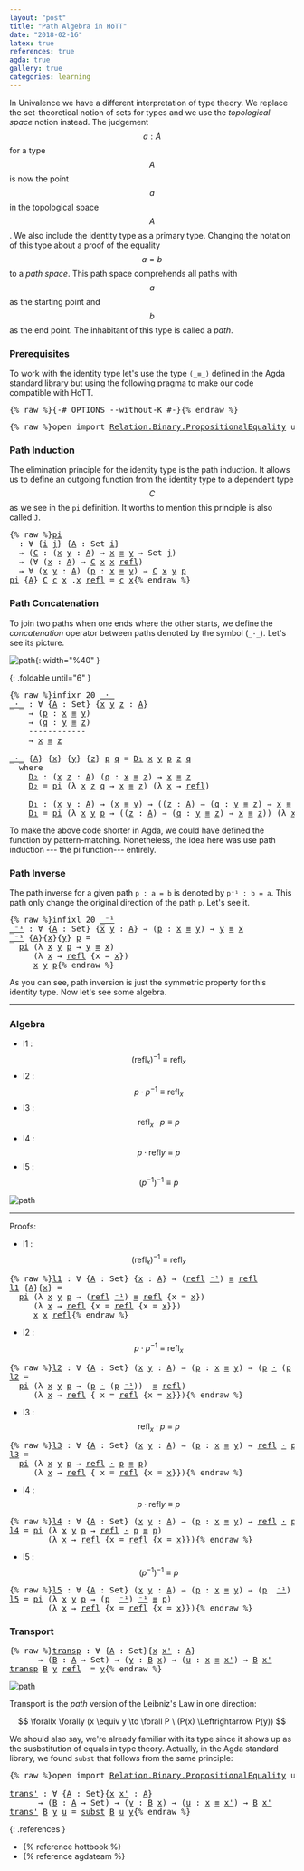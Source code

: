 ```yaml
---
layout: "post"
title: "Path Algebra in HoTT"
date: "2018-02-16"
latex: true
references: true
agda: true
gallery: true
categories: learning
---
```


In Univalence we have a different interpretation of type theory. We replace the
set-theoretical notion of sets for types and we use the *topological space*
notion instead. The judgement $$a : A$$ for a type $$A$$ is now the point $$a$$ in the
topological space $$A$$. We also include the identity type as a primary type.
Changing the notation of this type about a proof of the equality $$a = b$$ to a
*path space*. This path space comprehends all paths with $$a$$ as the starting
point and $$b$$ as the end point. The inhabitant of this type is called a *path*.

### Prerequisites

To work with the identity type let's use the type `(_≡_)` defined in
the Agda standard library but using the following pragma to make our code
compatible with HoTT.

<pre class="Agda">{% raw %}<a id="910" class="Symbol">{-#</a> <a id="914" class="Keyword">OPTIONS</a> <a id="922" class="Option">--without-K</a> <a id="934" class="Symbol">#-}</a>{% endraw %}</pre>

<pre class="Agda">{% raw %}<a id="963" class="Keyword">open</a> <a id="968" class="Keyword">import</a> <a id="975" href="https://agda.github.io/agda-stdlib/Relation.Binary.PropositionalEquality.html" class="Module">Relation.Binary.PropositionalEquality</a> <a id="1013" class="Keyword">using</a> <a id="1019" class="Symbol">(</a><a id="1020" href="https://agda.github.io/agda-stdlib/Agda.Builtin.Equality.html#83" class="Datatype Operator">_≡_</a><a id="1023" class="Symbol">;</a> <a id="1025" href="https://agda.github.io/agda-stdlib/Agda.Builtin.Equality.html#140" class="InductiveConstructor">refl</a><a id="1029" class="Symbol">)</a>{% endraw %}</pre>

### Path Induction

The elimination principle for the identity type is the path induction.
It allows us to define an outgoing function from the identity type to
a dependent type $$C$$ as we see in the `pi` definition. It worths to
mention this principle is also called `J`.

<pre class="Agda">{% raw %}<a id="pi"></a><a id="1331" href="{% endraw %}{{ site.baseurl }}{% link _posts/2018-02-16-path-algebra-hott.md %}{% raw %}#1331" class="Function">pi</a>
  <a id="1336" class="Symbol">:</a> <a id="1338" class="Symbol">∀</a> <a id="1340" class="Symbol">{</a><a id="1341" href="{% endraw %}{{ site.baseurl }}{% link _posts/2018-02-16-path-algebra-hott.md %}{% raw %}#1341" class="Bound">i</a> <a id="1343" href="{% endraw %}{{ site.baseurl }}{% link _posts/2018-02-16-path-algebra-hott.md %}{% raw %}#1343" class="Bound">j</a><a id="1344" class="Symbol">}</a> <a id="1346" class="Symbol">{</a><a id="1347" href="{% endraw %}{{ site.baseurl }}{% link _posts/2018-02-16-path-algebra-hott.md %}{% raw %}#1347" class="Bound">A</a> <a id="1349" class="Symbol">:</a> <a id="1351" class="PrimitiveType">Set</a> <a id="1355" href="{% endraw %}{{ site.baseurl }}{% link _posts/2018-02-16-path-algebra-hott.md %}{% raw %}#1341" class="Bound">i</a><a id="1356" class="Symbol">}</a>
  <a id="1360" class="Symbol">→</a> <a id="1362" class="Symbol">(</a><a id="1363" href="{% endraw %}{{ site.baseurl }}{% link _posts/2018-02-16-path-algebra-hott.md %}{% raw %}#1363" class="Bound">C</a> <a id="1365" class="Symbol">:</a> <a id="1367" class="Symbol">(</a><a id="1368" href="{% endraw %}{{ site.baseurl }}{% link _posts/2018-02-16-path-algebra-hott.md %}{% raw %}#1368" class="Bound">x</a> <a id="1370" href="{% endraw %}{{ site.baseurl }}{% link _posts/2018-02-16-path-algebra-hott.md %}{% raw %}#1370" class="Bound">y</a> <a id="1372" class="Symbol">:</a> <a id="1374" href="{% endraw %}{{ site.baseurl }}{% link _posts/2018-02-16-path-algebra-hott.md %}{% raw %}#1347" class="Bound">A</a><a id="1375" class="Symbol">)</a> <a id="1377" class="Symbol">→</a> <a id="1379" href="{% endraw %}{{ site.baseurl }}{% link _posts/2018-02-16-path-algebra-hott.md %}{% raw %}#1368" class="Bound">x</a> <a id="1381" href="https://agda.github.io/agda-stdlib/Agda.Builtin.Equality.html#83" class="Datatype Operator">≡</a> <a id="1383" href="{% endraw %}{{ site.baseurl }}{% link _posts/2018-02-16-path-algebra-hott.md %}{% raw %}#1370" class="Bound">y</a> <a id="1385" class="Symbol">→</a> <a id="1387" class="PrimitiveType">Set</a> <a id="1391" href="{% endraw %}{{ site.baseurl }}{% link _posts/2018-02-16-path-algebra-hott.md %}{% raw %}#1343" class="Bound">j</a><a id="1392" class="Symbol">)</a>
  <a id="1396" class="Symbol">→</a> <a id="1398" class="Symbol">(∀</a> <a id="1401" class="Symbol">(</a><a id="1402" href="{% endraw %}{{ site.baseurl }}{% link _posts/2018-02-16-path-algebra-hott.md %}{% raw %}#1402" class="Bound">x</a> <a id="1404" class="Symbol">:</a> <a id="1406" href="{% endraw %}{{ site.baseurl }}{% link _posts/2018-02-16-path-algebra-hott.md %}{% raw %}#1347" class="Bound">A</a><a id="1407" class="Symbol">)</a> <a id="1409" class="Symbol">→</a> <a id="1411" href="{% endraw %}{{ site.baseurl }}{% link _posts/2018-02-16-path-algebra-hott.md %}{% raw %}#1363" class="Bound">C</a> <a id="1413" href="{% endraw %}{{ site.baseurl }}{% link _posts/2018-02-16-path-algebra-hott.md %}{% raw %}#1402" class="Bound">x</a> <a id="1415" href="{% endraw %}{{ site.baseurl }}{% link _posts/2018-02-16-path-algebra-hott.md %}{% raw %}#1402" class="Bound">x</a> <a id="1417" href="https://agda.github.io/agda-stdlib/Agda.Builtin.Equality.html#140" class="InductiveConstructor">refl</a><a id="1421" class="Symbol">)</a>
  <a id="1425" class="Symbol">→</a> <a id="1427" class="Symbol">∀</a> <a id="1429" class="Symbol">(</a><a id="1430" href="{% endraw %}{{ site.baseurl }}{% link _posts/2018-02-16-path-algebra-hott.md %}{% raw %}#1430" class="Bound">x</a> <a id="1432" href="{% endraw %}{{ site.baseurl }}{% link _posts/2018-02-16-path-algebra-hott.md %}{% raw %}#1432" class="Bound">y</a> <a id="1434" class="Symbol">:</a> <a id="1436" href="{% endraw %}{{ site.baseurl }}{% link _posts/2018-02-16-path-algebra-hott.md %}{% raw %}#1347" class="Bound">A</a><a id="1437" class="Symbol">)</a> <a id="1439" class="Symbol">(</a><a id="1440" href="{% endraw %}{{ site.baseurl }}{% link _posts/2018-02-16-path-algebra-hott.md %}{% raw %}#1440" class="Bound">p</a> <a id="1442" class="Symbol">:</a> <a id="1444" href="{% endraw %}{{ site.baseurl }}{% link _posts/2018-02-16-path-algebra-hott.md %}{% raw %}#1430" class="Bound">x</a> <a id="1446" href="https://agda.github.io/agda-stdlib/Agda.Builtin.Equality.html#83" class="Datatype Operator">≡</a> <a id="1448" href="{% endraw %}{{ site.baseurl }}{% link _posts/2018-02-16-path-algebra-hott.md %}{% raw %}#1432" class="Bound">y</a><a id="1449" class="Symbol">)</a> <a id="1451" class="Symbol">→</a> <a id="1453" href="{% endraw %}{{ site.baseurl }}{% link _posts/2018-02-16-path-algebra-hott.md %}{% raw %}#1363" class="Bound">C</a> <a id="1455" href="{% endraw %}{{ site.baseurl }}{% link _posts/2018-02-16-path-algebra-hott.md %}{% raw %}#1430" class="Bound">x</a> <a id="1457" href="{% endraw %}{{ site.baseurl }}{% link _posts/2018-02-16-path-algebra-hott.md %}{% raw %}#1432" class="Bound">y</a> <a id="1459" href="{% endraw %}{{ site.baseurl }}{% link _posts/2018-02-16-path-algebra-hott.md %}{% raw %}#1440" class="Bound">p</a>
<a id="1461" href="{% endraw %}{{ site.baseurl }}{% link _posts/2018-02-16-path-algebra-hott.md %}{% raw %}#1331" class="Function">pi</a> <a id="1464" class="Symbol">{</a><a id="1465" href="{% endraw %}{{ site.baseurl }}{% link _posts/2018-02-16-path-algebra-hott.md %}{% raw %}#1465" class="Bound">A</a><a id="1466" class="Symbol">}</a> <a id="1468" href="{% endraw %}{{ site.baseurl }}{% link _posts/2018-02-16-path-algebra-hott.md %}{% raw %}#1468" class="Bound">C</a> <a id="1470" href="{% endraw %}{{ site.baseurl }}{% link _posts/2018-02-16-path-algebra-hott.md %}{% raw %}#1470" class="Bound">c</a> <a id="1472" href="{% endraw %}{{ site.baseurl }}{% link _posts/2018-02-16-path-algebra-hott.md %}{% raw %}#1472" class="Bound">x</a> <a id="1474" class="DottedPattern Symbol">.</a><a id="1475" href="{% endraw %}{{ site.baseurl }}{% link _posts/2018-02-16-path-algebra-hott.md %}{% raw %}#1472" class="DottedPattern Bound">x</a> <a id="1477" href="https://agda.github.io/agda-stdlib/Agda.Builtin.Equality.html#140" class="InductiveConstructor">refl</a> <a id="1482" class="Symbol">=</a> <a id="1484" href="{% endraw %}{{ site.baseurl }}{% link _posts/2018-02-16-path-algebra-hott.md %}{% raw %}#1470" class="Bound">c</a> <a id="1486" href="{% endraw %}{{ site.baseurl }}{% link _posts/2018-02-16-path-algebra-hott.md %}{% raw %}#1472" class="Bound">x</a>{% endraw %}</pre>

### Path Concatenation

To join two paths when one ends where the other starts, we
define the _concatenation_ operator between paths denoted by the symbol (`_·_`).
Let's see its picture.

![path](/assets/ipe-images/path-concatenation.png){: width="%40" }

{: .foldable until="6"  }
<pre class="Agda">{% raw %}<a id="1795" class="Keyword">infixr</a> <a id="1802" class="Number">20</a> <a id="1805" href="{% endraw %}{{ site.baseurl }}{% link _posts/2018-02-16-path-algebra-hott.md %}{% raw %}#1809" class="Function Operator">_·_</a>
<a id="_·_"></a><a id="1809" href="{% endraw %}{{ site.baseurl }}{% link _posts/2018-02-16-path-algebra-hott.md %}{% raw %}#1809" class="Function Operator">_·_</a> <a id="1813" class="Symbol">:</a> <a id="1815" class="Symbol">∀</a> <a id="1817" class="Symbol">{</a><a id="1818" href="{% endraw %}{{ site.baseurl }}{% link _posts/2018-02-16-path-algebra-hott.md %}{% raw %}#1818" class="Bound">A</a> <a id="1820" class="Symbol">:</a> <a id="1822" class="PrimitiveType">Set</a><a id="1825" class="Symbol">}</a> <a id="1827" class="Symbol">{</a><a id="1828" href="{% endraw %}{{ site.baseurl }}{% link _posts/2018-02-16-path-algebra-hott.md %}{% raw %}#1828" class="Bound">x</a> <a id="1830" href="{% endraw %}{{ site.baseurl }}{% link _posts/2018-02-16-path-algebra-hott.md %}{% raw %}#1830" class="Bound">y</a> <a id="1832" href="{% endraw %}{{ site.baseurl }}{% link _posts/2018-02-16-path-algebra-hott.md %}{% raw %}#1832" class="Bound">z</a> <a id="1834" class="Symbol">:</a> <a id="1836" href="{% endraw %}{{ site.baseurl }}{% link _posts/2018-02-16-path-algebra-hott.md %}{% raw %}#1818" class="Bound">A</a><a id="1837" class="Symbol">}</a>
    <a id="1843" class="Symbol">→</a> <a id="1845" class="Symbol">(</a><a id="1846" href="{% endraw %}{{ site.baseurl }}{% link _posts/2018-02-16-path-algebra-hott.md %}{% raw %}#1846" class="Bound">p</a> <a id="1848" class="Symbol">:</a> <a id="1850" href="{% endraw %}{{ site.baseurl }}{% link _posts/2018-02-16-path-algebra-hott.md %}{% raw %}#1828" class="Bound">x</a> <a id="1852" href="https://agda.github.io/agda-stdlib/Agda.Builtin.Equality.html#83" class="Datatype Operator">≡</a> <a id="1854" href="{% endraw %}{{ site.baseurl }}{% link _posts/2018-02-16-path-algebra-hott.md %}{% raw %}#1830" class="Bound">y</a><a id="1855" class="Symbol">)</a>
    <a id="1861" class="Symbol">→</a> <a id="1863" class="Symbol">(</a><a id="1864" href="{% endraw %}{{ site.baseurl }}{% link _posts/2018-02-16-path-algebra-hott.md %}{% raw %}#1864" class="Bound">q</a> <a id="1866" class="Symbol">:</a> <a id="1868" href="{% endraw %}{{ site.baseurl }}{% link _posts/2018-02-16-path-algebra-hott.md %}{% raw %}#1830" class="Bound">y</a> <a id="1870" href="https://agda.github.io/agda-stdlib/Agda.Builtin.Equality.html#83" class="Datatype Operator">≡</a> <a id="1872" href="{% endraw %}{{ site.baseurl }}{% link _posts/2018-02-16-path-algebra-hott.md %}{% raw %}#1832" class="Bound">z</a><a id="1873" class="Symbol">)</a>
    <a id="1879" class="Comment">------------</a>
    <a id="1896" class="Symbol">→</a> <a id="1898" href="{% endraw %}{{ site.baseurl }}{% link _posts/2018-02-16-path-algebra-hott.md %}{% raw %}#1828" class="Bound">x</a> <a id="1900" href="https://agda.github.io/agda-stdlib/Agda.Builtin.Equality.html#83" class="Datatype Operator">≡</a> <a id="1902" href="{% endraw %}{{ site.baseurl }}{% link _posts/2018-02-16-path-algebra-hott.md %}{% raw %}#1832" class="Bound">z</a>

<a id="1905" href="{% endraw %}{{ site.baseurl }}{% link _posts/2018-02-16-path-algebra-hott.md %}{% raw %}#1809" class="Function Operator">_·_</a> <a id="1909" class="Symbol">{</a><a id="1910" href="{% endraw %}{{ site.baseurl }}{% link _posts/2018-02-16-path-algebra-hott.md %}{% raw %}#1910" class="Bound">A</a><a id="1911" class="Symbol">}</a> <a id="1913" class="Symbol">{</a><a id="1914" href="{% endraw %}{{ site.baseurl }}{% link _posts/2018-02-16-path-algebra-hott.md %}{% raw %}#1914" class="Bound">x</a><a id="1915" class="Symbol">}</a> <a id="1917" class="Symbol">{</a><a id="1918" href="{% endraw %}{{ site.baseurl }}{% link _posts/2018-02-16-path-algebra-hott.md %}{% raw %}#1918" class="Bound">y</a><a id="1919" class="Symbol">}</a> <a id="1921" class="Symbol">{</a><a id="1922" href="{% endraw %}{{ site.baseurl }}{% link _posts/2018-02-16-path-algebra-hott.md %}{% raw %}#1922" class="Bound">z</a><a id="1923" class="Symbol">}</a> <a id="1925" href="{% endraw %}{{ site.baseurl }}{% link _posts/2018-02-16-path-algebra-hott.md %}{% raw %}#1925" class="Bound">p</a> <a id="1927" href="{% endraw %}{{ site.baseurl }}{% link _posts/2018-02-16-path-algebra-hott.md %}{% raw %}#1927" class="Bound">q</a> <a id="1929" class="Symbol">=</a> <a id="1931" href="{% endraw %}{{ site.baseurl }}{% link _posts/2018-02-16-path-algebra-hott.md %}{% raw %}#2039" class="Function">D₁</a> <a id="1934" href="{% endraw %}{{ site.baseurl }}{% link _posts/2018-02-16-path-algebra-hott.md %}{% raw %}#1914" class="Bound">x</a> <a id="1936" href="{% endraw %}{{ site.baseurl }}{% link _posts/2018-02-16-path-algebra-hott.md %}{% raw %}#1918" class="Bound">y</a> <a id="1938" href="{% endraw %}{{ site.baseurl }}{% link _posts/2018-02-16-path-algebra-hott.md %}{% raw %}#1925" class="Bound">p</a> <a id="1940" href="{% endraw %}{{ site.baseurl }}{% link _posts/2018-02-16-path-algebra-hott.md %}{% raw %}#1922" class="Bound">z</a> <a id="1942" href="{% endraw %}{{ site.baseurl }}{% link _posts/2018-02-16-path-algebra-hott.md %}{% raw %}#1927" class="Bound">q</a>
  <a id="1946" class="Keyword">where</a>
    <a id="1956" href="{% endraw %}{{ site.baseurl }}{% link _posts/2018-02-16-path-algebra-hott.md %}{% raw %}#1956" class="Function">D₂</a> <a id="1959" class="Symbol">:</a> <a id="1961" class="Symbol">(</a><a id="1962" href="{% endraw %}{{ site.baseurl }}{% link _posts/2018-02-16-path-algebra-hott.md %}{% raw %}#1962" class="Bound">x</a> <a id="1964" href="{% endraw %}{{ site.baseurl }}{% link _posts/2018-02-16-path-algebra-hott.md %}{% raw %}#1964" class="Bound">z</a> <a id="1966" class="Symbol">:</a> <a id="1968" href="{% endraw %}{{ site.baseurl }}{% link _posts/2018-02-16-path-algebra-hott.md %}{% raw %}#1910" class="Bound">A</a><a id="1969" class="Symbol">)</a> <a id="1971" class="Symbol">(</a><a id="1972" href="{% endraw %}{{ site.baseurl }}{% link _posts/2018-02-16-path-algebra-hott.md %}{% raw %}#1972" class="Bound">q</a> <a id="1974" class="Symbol">:</a> <a id="1976" href="{% endraw %}{{ site.baseurl }}{% link _posts/2018-02-16-path-algebra-hott.md %}{% raw %}#1962" class="Bound">x</a> <a id="1978" href="https://agda.github.io/agda-stdlib/Agda.Builtin.Equality.html#83" class="Datatype Operator">≡</a> <a id="1980" href="{% endraw %}{{ site.baseurl }}{% link _posts/2018-02-16-path-algebra-hott.md %}{% raw %}#1964" class="Bound">z</a><a id="1981" class="Symbol">)</a> <a id="1983" class="Symbol">→</a> <a id="1985" href="{% endraw %}{{ site.baseurl }}{% link _posts/2018-02-16-path-algebra-hott.md %}{% raw %}#1962" class="Bound">x</a> <a id="1987" href="https://agda.github.io/agda-stdlib/Agda.Builtin.Equality.html#83" class="Datatype Operator">≡</a> <a id="1989" href="{% endraw %}{{ site.baseurl }}{% link _posts/2018-02-16-path-algebra-hott.md %}{% raw %}#1964" class="Bound">z</a>
    <a id="1995" href="{% endraw %}{{ site.baseurl }}{% link _posts/2018-02-16-path-algebra-hott.md %}{% raw %}#1956" class="Function">D₂</a> <a id="1998" class="Symbol">=</a> <a id="2000" href="{% endraw %}{{ site.baseurl }}{% link _posts/2018-02-16-path-algebra-hott.md %}{% raw %}#1331" class="Function">pi</a> <a id="2003" class="Symbol">(λ</a> <a id="2006" href="{% endraw %}{{ site.baseurl }}{% link _posts/2018-02-16-path-algebra-hott.md %}{% raw %}#2006" class="Bound">x</a> <a id="2008" href="{% endraw %}{{ site.baseurl }}{% link _posts/2018-02-16-path-algebra-hott.md %}{% raw %}#2008" class="Bound">z</a> <a id="2010" href="{% endraw %}{{ site.baseurl }}{% link _posts/2018-02-16-path-algebra-hott.md %}{% raw %}#2010" class="Bound">q</a> <a id="2012" class="Symbol">→</a> <a id="2014" href="{% endraw %}{{ site.baseurl }}{% link _posts/2018-02-16-path-algebra-hott.md %}{% raw %}#2006" class="Bound">x</a> <a id="2016" href="https://agda.github.io/agda-stdlib/Agda.Builtin.Equality.html#83" class="Datatype Operator">≡</a> <a id="2018" href="{% endraw %}{{ site.baseurl }}{% link _posts/2018-02-16-path-algebra-hott.md %}{% raw %}#2008" class="Bound">z</a><a id="2019" class="Symbol">)</a> <a id="2021" class="Symbol">(λ</a> <a id="2024" href="{% endraw %}{{ site.baseurl }}{% link _posts/2018-02-16-path-algebra-hott.md %}{% raw %}#2024" class="Bound">x</a> <a id="2026" class="Symbol">→</a> <a id="2028" href="https://agda.github.io/agda-stdlib/Agda.Builtin.Equality.html#140" class="InductiveConstructor">refl</a><a id="2032" class="Symbol">)</a>

    <a id="2039" href="{% endraw %}{{ site.baseurl }}{% link _posts/2018-02-16-path-algebra-hott.md %}{% raw %}#2039" class="Function">D₁</a> <a id="2042" class="Symbol">:</a> <a id="2044" class="Symbol">(</a><a id="2045" href="{% endraw %}{{ site.baseurl }}{% link _posts/2018-02-16-path-algebra-hott.md %}{% raw %}#2045" class="Bound">x</a> <a id="2047" href="{% endraw %}{{ site.baseurl }}{% link _posts/2018-02-16-path-algebra-hott.md %}{% raw %}#2047" class="Bound">y</a> <a id="2049" class="Symbol">:</a> <a id="2051" href="{% endraw %}{{ site.baseurl }}{% link _posts/2018-02-16-path-algebra-hott.md %}{% raw %}#1910" class="Bound">A</a><a id="2052" class="Symbol">)</a> <a id="2054" class="Symbol">→</a> <a id="2056" class="Symbol">(</a><a id="2057" href="{% endraw %}{{ site.baseurl }}{% link _posts/2018-02-16-path-algebra-hott.md %}{% raw %}#2045" class="Bound">x</a> <a id="2059" href="https://agda.github.io/agda-stdlib/Agda.Builtin.Equality.html#83" class="Datatype Operator">≡</a> <a id="2061" href="{% endraw %}{{ site.baseurl }}{% link _posts/2018-02-16-path-algebra-hott.md %}{% raw %}#2047" class="Bound">y</a><a id="2062" class="Symbol">)</a> <a id="2064" class="Symbol">→</a> <a id="2066" class="Symbol">((</a><a id="2068" href="{% endraw %}{{ site.baseurl }}{% link _posts/2018-02-16-path-algebra-hott.md %}{% raw %}#2068" class="Bound">z</a> <a id="2070" class="Symbol">:</a> <a id="2072" href="{% endraw %}{{ site.baseurl }}{% link _posts/2018-02-16-path-algebra-hott.md %}{% raw %}#1910" class="Bound">A</a><a id="2073" class="Symbol">)</a> <a id="2075" class="Symbol">→</a> <a id="2077" class="Symbol">(</a><a id="2078" href="{% endraw %}{{ site.baseurl }}{% link _posts/2018-02-16-path-algebra-hott.md %}{% raw %}#2078" class="Bound">q</a> <a id="2080" class="Symbol">:</a> <a id="2082" href="{% endraw %}{{ site.baseurl }}{% link _posts/2018-02-16-path-algebra-hott.md %}{% raw %}#2047" class="Bound">y</a> <a id="2084" href="https://agda.github.io/agda-stdlib/Agda.Builtin.Equality.html#83" class="Datatype Operator">≡</a> <a id="2086" href="{% endraw %}{{ site.baseurl }}{% link _posts/2018-02-16-path-algebra-hott.md %}{% raw %}#2068" class="Bound">z</a><a id="2087" class="Symbol">)</a> <a id="2089" class="Symbol">→</a> <a id="2091" href="{% endraw %}{{ site.baseurl }}{% link _posts/2018-02-16-path-algebra-hott.md %}{% raw %}#2045" class="Bound">x</a> <a id="2093" href="https://agda.github.io/agda-stdlib/Agda.Builtin.Equality.html#83" class="Datatype Operator">≡</a> <a id="2095" href="{% endraw %}{{ site.baseurl }}{% link _posts/2018-02-16-path-algebra-hott.md %}{% raw %}#2068" class="Bound">z</a><a id="2096" class="Symbol">)</a>
    <a id="2102" href="{% endraw %}{{ site.baseurl }}{% link _posts/2018-02-16-path-algebra-hott.md %}{% raw %}#2039" class="Function">D₁</a> <a id="2105" class="Symbol">=</a> <a id="2107" href="{% endraw %}{{ site.baseurl }}{% link _posts/2018-02-16-path-algebra-hott.md %}{% raw %}#1331" class="Function">pi</a> <a id="2110" class="Symbol">(λ</a> <a id="2113" href="{% endraw %}{{ site.baseurl }}{% link _posts/2018-02-16-path-algebra-hott.md %}{% raw %}#2113" class="Bound">x</a> <a id="2115" href="{% endraw %}{{ site.baseurl }}{% link _posts/2018-02-16-path-algebra-hott.md %}{% raw %}#2115" class="Bound">y</a> <a id="2117" href="{% endraw %}{{ site.baseurl }}{% link _posts/2018-02-16-path-algebra-hott.md %}{% raw %}#2117" class="Bound">p</a> <a id="2119" class="Symbol">→</a> <a id="2121" class="Symbol">((</a><a id="2123" href="{% endraw %}{{ site.baseurl }}{% link _posts/2018-02-16-path-algebra-hott.md %}{% raw %}#2123" class="Bound">z</a> <a id="2125" class="Symbol">:</a> <a id="2127" href="{% endraw %}{{ site.baseurl }}{% link _posts/2018-02-16-path-algebra-hott.md %}{% raw %}#1910" class="Bound">A</a><a id="2128" class="Symbol">)</a> <a id="2130" class="Symbol">→</a> <a id="2132" class="Symbol">(</a><a id="2133" href="{% endraw %}{{ site.baseurl }}{% link _posts/2018-02-16-path-algebra-hott.md %}{% raw %}#2133" class="Bound">q</a> <a id="2135" class="Symbol">:</a> <a id="2137" href="{% endraw %}{{ site.baseurl }}{% link _posts/2018-02-16-path-algebra-hott.md %}{% raw %}#2115" class="Bound">y</a> <a id="2139" href="https://agda.github.io/agda-stdlib/Agda.Builtin.Equality.html#83" class="Datatype Operator">≡</a> <a id="2141" href="{% endraw %}{{ site.baseurl }}{% link _posts/2018-02-16-path-algebra-hott.md %}{% raw %}#2123" class="Bound">z</a><a id="2142" class="Symbol">)</a> <a id="2144" class="Symbol">→</a> <a id="2146" href="{% endraw %}{{ site.baseurl }}{% link _posts/2018-02-16-path-algebra-hott.md %}{% raw %}#2113" class="Bound">x</a> <a id="2148" href="https://agda.github.io/agda-stdlib/Agda.Builtin.Equality.html#83" class="Datatype Operator">≡</a> <a id="2150" href="{% endraw %}{{ site.baseurl }}{% link _posts/2018-02-16-path-algebra-hott.md %}{% raw %}#2123" class="Bound">z</a><a id="2151" class="Symbol">))</a> <a id="2154" class="Symbol">(λ</a> <a id="2157" href="{% endraw %}{{ site.baseurl }}{% link _posts/2018-02-16-path-algebra-hott.md %}{% raw %}#2157" class="Bound">x</a> <a id="2159" class="Symbol">→</a> <a id="2161" href="{% endraw %}{{ site.baseurl }}{% link _posts/2018-02-16-path-algebra-hott.md %}{% raw %}#1956" class="Function">D₂</a> <a id="2164" href="{% endraw %}{{ site.baseurl }}{% link _posts/2018-02-16-path-algebra-hott.md %}{% raw %}#2157" class="Bound">x</a><a id="2165" class="Symbol">)</a>{% endraw %}</pre>

To make the above code shorter in Agda, we could have defined the function by
pattern-matching. Nonetheless, the idea here was use path induction --- the pi
function--- entirely.

### Path Inverse

The path inverse for a given path `p : a = b` is denoted by `p⁻¹ : b = a`.
This path only change the original direction of the path `p`. Let's see it.

<pre class="Agda">{% raw %}<a id="2542" class="Keyword">infixl</a> <a id="2549" class="Number">20</a> <a id="2552" href="{% endraw %}{{ site.baseurl }}{% link _posts/2018-02-16-path-algebra-hott.md %}{% raw %}#2556" class="Function Operator">_⁻¹</a>
<a id="_⁻¹"></a><a id="2556" href="{% endraw %}{{ site.baseurl }}{% link _posts/2018-02-16-path-algebra-hott.md %}{% raw %}#2556" class="Function Operator">_⁻¹</a> <a id="2560" class="Symbol">:</a> <a id="2562" class="Symbol">∀</a> <a id="2564" class="Symbol">{</a><a id="2565" href="{% endraw %}{{ site.baseurl }}{% link _posts/2018-02-16-path-algebra-hott.md %}{% raw %}#2565" class="Bound">A</a> <a id="2567" class="Symbol">:</a> <a id="2569" class="PrimitiveType">Set</a><a id="2572" class="Symbol">}</a> <a id="2574" class="Symbol">{</a><a id="2575" href="{% endraw %}{{ site.baseurl }}{% link _posts/2018-02-16-path-algebra-hott.md %}{% raw %}#2575" class="Bound">x</a> <a id="2577" href="{% endraw %}{{ site.baseurl }}{% link _posts/2018-02-16-path-algebra-hott.md %}{% raw %}#2577" class="Bound">y</a> <a id="2579" class="Symbol">:</a> <a id="2581" href="{% endraw %}{{ site.baseurl }}{% link _posts/2018-02-16-path-algebra-hott.md %}{% raw %}#2565" class="Bound">A</a><a id="2582" class="Symbol">}</a> <a id="2584" class="Symbol">→</a> <a id="2586" class="Symbol">(</a><a id="2587" href="{% endraw %}{{ site.baseurl }}{% link _posts/2018-02-16-path-algebra-hott.md %}{% raw %}#2587" class="Bound">p</a> <a id="2589" class="Symbol">:</a> <a id="2591" href="{% endraw %}{{ site.baseurl }}{% link _posts/2018-02-16-path-algebra-hott.md %}{% raw %}#2575" class="Bound">x</a> <a id="2593" href="https://agda.github.io/agda-stdlib/Agda.Builtin.Equality.html#83" class="Datatype Operator">≡</a> <a id="2595" href="{% endraw %}{{ site.baseurl }}{% link _posts/2018-02-16-path-algebra-hott.md %}{% raw %}#2577" class="Bound">y</a><a id="2596" class="Symbol">)</a> <a id="2598" class="Symbol">→</a> <a id="2600" href="{% endraw %}{{ site.baseurl }}{% link _posts/2018-02-16-path-algebra-hott.md %}{% raw %}#2577" class="Bound">y</a> <a id="2602" href="https://agda.github.io/agda-stdlib/Agda.Builtin.Equality.html#83" class="Datatype Operator">≡</a> <a id="2604" href="{% endraw %}{{ site.baseurl }}{% link _posts/2018-02-16-path-algebra-hott.md %}{% raw %}#2575" class="Bound">x</a>
<a id="2606" href="{% endraw %}{{ site.baseurl }}{% link _posts/2018-02-16-path-algebra-hott.md %}{% raw %}#2556" class="Function Operator">_⁻¹</a> <a id="2610" class="Symbol">{</a><a id="2611" href="{% endraw %}{{ site.baseurl }}{% link _posts/2018-02-16-path-algebra-hott.md %}{% raw %}#2611" class="Bound">A</a><a id="2612" class="Symbol">}{</a><a id="2614" href="{% endraw %}{{ site.baseurl }}{% link _posts/2018-02-16-path-algebra-hott.md %}{% raw %}#2614" class="Bound">x</a><a id="2615" class="Symbol">}{</a><a id="2617" href="{% endraw %}{{ site.baseurl }}{% link _posts/2018-02-16-path-algebra-hott.md %}{% raw %}#2617" class="Bound">y</a><a id="2618" class="Symbol">}</a> <a id="2620" href="{% endraw %}{{ site.baseurl }}{% link _posts/2018-02-16-path-algebra-hott.md %}{% raw %}#2620" class="Bound">p</a> <a id="2622" class="Symbol">=</a>
  <a id="2626" href="{% endraw %}{{ site.baseurl }}{% link _posts/2018-02-16-path-algebra-hott.md %}{% raw %}#1331" class="Function">pi</a> <a id="2629" class="Symbol">(λ</a> <a id="2632" href="{% endraw %}{{ site.baseurl }}{% link _posts/2018-02-16-path-algebra-hott.md %}{% raw %}#2632" class="Bound">x</a> <a id="2634" href="{% endraw %}{{ site.baseurl }}{% link _posts/2018-02-16-path-algebra-hott.md %}{% raw %}#2634" class="Bound">y</a> <a id="2636" href="{% endraw %}{{ site.baseurl }}{% link _posts/2018-02-16-path-algebra-hott.md %}{% raw %}#2636" class="Bound">p</a> <a id="2638" class="Symbol">→</a> <a id="2640" href="{% endraw %}{{ site.baseurl }}{% link _posts/2018-02-16-path-algebra-hott.md %}{% raw %}#2634" class="Bound">y</a> <a id="2642" href="https://agda.github.io/agda-stdlib/Agda.Builtin.Equality.html#83" class="Datatype Operator">≡</a> <a id="2644" href="{% endraw %}{{ site.baseurl }}{% link _posts/2018-02-16-path-algebra-hott.md %}{% raw %}#2632" class="Bound">x</a><a id="2645" class="Symbol">)</a>
     <a id="2652" class="Symbol">(λ</a> <a id="2655" href="{% endraw %}{{ site.baseurl }}{% link _posts/2018-02-16-path-algebra-hott.md %}{% raw %}#2655" class="Bound">x</a> <a id="2657" class="Symbol">→</a> <a id="2659" href="https://agda.github.io/agda-stdlib/Agda.Builtin.Equality.html#140" class="InductiveConstructor">refl</a> <a id="2664" class="Symbol">{</a><a id="2665" class="Argument">x</a> <a id="2667" class="Symbol">=</a> <a id="2669" href="{% endraw %}{{ site.baseurl }}{% link _posts/2018-02-16-path-algebra-hott.md %}{% raw %}#2655" class="Bound">x</a><a id="2670" class="Symbol">})</a>
     <a id="2678" href="{% endraw %}{{ site.baseurl }}{% link _posts/2018-02-16-path-algebra-hott.md %}{% raw %}#2614" class="Bound">x</a> <a id="2680" href="{% endraw %}{{ site.baseurl }}{% link _posts/2018-02-16-path-algebra-hott.md %}{% raw %}#2617" class="Bound">y</a> <a id="2682" href="{% endraw %}{{ site.baseurl }}{% link _posts/2018-02-16-path-algebra-hott.md %}{% raw %}#2620" class="Bound">p</a>{% endraw %}</pre>

As you can see, path inversion is just the symmetric property for this
identity type. Now let's see some algebra.

-----------------------------------------------------------------------------

### Algebra

+ l1 : $$(\mathsf{refl}_{x})^{-1} \equiv \mathsf{refl}_{x}$$
+ l2 : $$p \cdot p^{-1} \equiv \mathsf{refl}_{x}$$
+ l3 : $$\mathsf{refl}_{x} \cdot p \equiv p$$
+ l4 : $$p \cdot \mathsf{refl} y \equiv p$$
+ l5 : $$ (p ^{-1})^{-1} \equiv p$$

![path](/assets/ipe-images/path-algebra.png)

-----------------------------------------------------------------------------

Proofs:

+ l1 : $$(\mathsf{refl}_{x})^{-1} \equiv \mathsf{refl}_{x}$$
<pre class="Agda">{% raw %}<a id="l1"></a><a id="3350" href="{% endraw %}{{ site.baseurl }}{% link _posts/2018-02-16-path-algebra-hott.md %}{% raw %}#3350" class="Function">l1</a> <a id="3353" class="Symbol">:</a> <a id="3355" class="Symbol">∀</a> <a id="3357" class="Symbol">{</a><a id="3358" href="{% endraw %}{{ site.baseurl }}{% link _posts/2018-02-16-path-algebra-hott.md %}{% raw %}#3358" class="Bound">A</a> <a id="3360" class="Symbol">:</a> <a id="3362" class="PrimitiveType">Set</a><a id="3365" class="Symbol">}</a> <a id="3367" class="Symbol">{</a><a id="3368" href="{% endraw %}{{ site.baseurl }}{% link _posts/2018-02-16-path-algebra-hott.md %}{% raw %}#3368" class="Bound">x</a> <a id="3370" class="Symbol">:</a> <a id="3372" href="{% endraw %}{{ site.baseurl }}{% link _posts/2018-02-16-path-algebra-hott.md %}{% raw %}#3358" class="Bound">A</a><a id="3373" class="Symbol">}</a> <a id="3375" class="Symbol">→</a> <a id="3377" class="Symbol">(</a><a id="3378" href="https://agda.github.io/agda-stdlib/Agda.Builtin.Equality.html#140" class="InductiveConstructor">refl</a> <a id="3383" href="{% endraw %}{{ site.baseurl }}{% link _posts/2018-02-16-path-algebra-hott.md %}{% raw %}#2556" class="Function Operator">⁻¹</a><a id="3385" class="Symbol">)</a> <a id="3387" href="https://agda.github.io/agda-stdlib/Agda.Builtin.Equality.html#83" class="Datatype Operator">≡</a> <a id="3389" href="https://agda.github.io/agda-stdlib/Agda.Builtin.Equality.html#140" class="InductiveConstructor">refl</a>
<a id="3394" href="{% endraw %}{{ site.baseurl }}{% link _posts/2018-02-16-path-algebra-hott.md %}{% raw %}#3350" class="Function">l1</a> <a id="3397" class="Symbol">{</a><a id="3398" href="{% endraw %}{{ site.baseurl }}{% link _posts/2018-02-16-path-algebra-hott.md %}{% raw %}#3398" class="Bound">A</a><a id="3399" class="Symbol">}{</a><a id="3401" href="{% endraw %}{{ site.baseurl }}{% link _posts/2018-02-16-path-algebra-hott.md %}{% raw %}#3401" class="Bound">x</a><a id="3402" class="Symbol">}</a> <a id="3404" class="Symbol">=</a>
  <a id="3408" href="{% endraw %}{{ site.baseurl }}{% link _posts/2018-02-16-path-algebra-hott.md %}{% raw %}#1331" class="Function">pi</a> <a id="3411" class="Symbol">(λ</a> <a id="3414" href="{% endraw %}{{ site.baseurl }}{% link _posts/2018-02-16-path-algebra-hott.md %}{% raw %}#3414" class="Bound">x</a> <a id="3416" href="{% endraw %}{{ site.baseurl }}{% link _posts/2018-02-16-path-algebra-hott.md %}{% raw %}#3416" class="Bound">y</a> <a id="3418" href="{% endraw %}{{ site.baseurl }}{% link _posts/2018-02-16-path-algebra-hott.md %}{% raw %}#3418" class="Bound">p</a> <a id="3420" class="Symbol">→</a> <a id="3422" class="Symbol">(</a><a id="3423" href="https://agda.github.io/agda-stdlib/Agda.Builtin.Equality.html#140" class="InductiveConstructor">refl</a> <a id="3428" href="{% endraw %}{{ site.baseurl }}{% link _posts/2018-02-16-path-algebra-hott.md %}{% raw %}#2556" class="Function Operator">⁻¹</a><a id="3430" class="Symbol">)</a> <a id="3432" href="https://agda.github.io/agda-stdlib/Agda.Builtin.Equality.html#83" class="Datatype Operator">≡</a> <a id="3434" href="https://agda.github.io/agda-stdlib/Agda.Builtin.Equality.html#140" class="InductiveConstructor">refl</a> <a id="3439" class="Symbol">{</a><a id="3440" class="Argument">x</a> <a id="3442" class="Symbol">=</a> <a id="3444" href="{% endraw %}{{ site.baseurl }}{% link _posts/2018-02-16-path-algebra-hott.md %}{% raw %}#3414" class="Bound">x</a><a id="3445" class="Symbol">})</a>
     <a id="3453" class="Symbol">(λ</a> <a id="3456" href="{% endraw %}{{ site.baseurl }}{% link _posts/2018-02-16-path-algebra-hott.md %}{% raw %}#3456" class="Bound">x</a> <a id="3458" class="Symbol">→</a> <a id="3460" href="https://agda.github.io/agda-stdlib/Agda.Builtin.Equality.html#140" class="InductiveConstructor">refl</a> <a id="3465" class="Symbol">{</a><a id="3466" class="Argument">x</a> <a id="3468" class="Symbol">=</a> <a id="3470" href="https://agda.github.io/agda-stdlib/Agda.Builtin.Equality.html#140" class="InductiveConstructor">refl</a> <a id="3475" class="Symbol">{</a><a id="3476" class="Argument">x</a> <a id="3478" class="Symbol">=</a> <a id="3480" href="{% endraw %}{{ site.baseurl }}{% link _posts/2018-02-16-path-algebra-hott.md %}{% raw %}#3456" class="Bound">x</a><a id="3481" class="Symbol">}})</a>
     <a id="3490" href="{% endraw %}{{ site.baseurl }}{% link _posts/2018-02-16-path-algebra-hott.md %}{% raw %}#3401" class="Bound">x</a> <a id="3492" href="{% endraw %}{{ site.baseurl }}{% link _posts/2018-02-16-path-algebra-hott.md %}{% raw %}#3401" class="Bound">x</a> <a id="3494" href="https://agda.github.io/agda-stdlib/Agda.Builtin.Equality.html#140" class="InductiveConstructor">refl</a>{% endraw %}</pre>

+ l2 : $$p \cdot p^{-1} \equiv \mathsf{refl}_{x}$$

<pre class="Agda">{% raw %}<a id="l2"></a><a id="3576" href="{% endraw %}{{ site.baseurl }}{% link _posts/2018-02-16-path-algebra-hott.md %}{% raw %}#3576" class="Function">l2</a> <a id="3579" class="Symbol">:</a> <a id="3581" class="Symbol">∀</a> <a id="3583" class="Symbol">{</a><a id="3584" href="{% endraw %}{{ site.baseurl }}{% link _posts/2018-02-16-path-algebra-hott.md %}{% raw %}#3584" class="Bound">A</a> <a id="3586" class="Symbol">:</a> <a id="3588" class="PrimitiveType">Set</a><a id="3591" class="Symbol">}</a> <a id="3593" class="Symbol">(</a><a id="3594" href="{% endraw %}{{ site.baseurl }}{% link _posts/2018-02-16-path-algebra-hott.md %}{% raw %}#3594" class="Bound">x</a> <a id="3596" href="{% endraw %}{{ site.baseurl }}{% link _posts/2018-02-16-path-algebra-hott.md %}{% raw %}#3596" class="Bound">y</a> <a id="3598" class="Symbol">:</a> <a id="3600" href="{% endraw %}{{ site.baseurl }}{% link _posts/2018-02-16-path-algebra-hott.md %}{% raw %}#3584" class="Bound">A</a><a id="3601" class="Symbol">)</a> <a id="3603" class="Symbol">→</a> <a id="3605" class="Symbol">(</a><a id="3606" href="{% endraw %}{{ site.baseurl }}{% link _posts/2018-02-16-path-algebra-hott.md %}{% raw %}#3606" class="Bound">p</a> <a id="3608" class="Symbol">:</a> <a id="3610" href="{% endraw %}{{ site.baseurl }}{% link _posts/2018-02-16-path-algebra-hott.md %}{% raw %}#3594" class="Bound">x</a> <a id="3612" href="https://agda.github.io/agda-stdlib/Agda.Builtin.Equality.html#83" class="Datatype Operator">≡</a> <a id="3614" href="{% endraw %}{{ site.baseurl }}{% link _posts/2018-02-16-path-algebra-hott.md %}{% raw %}#3596" class="Bound">y</a><a id="3615" class="Symbol">)</a> <a id="3617" class="Symbol">→</a> <a id="3619" class="Symbol">(</a><a id="3620" href="{% endraw %}{{ site.baseurl }}{% link _posts/2018-02-16-path-algebra-hott.md %}{% raw %}#3606" class="Bound">p</a> <a id="3622" href="{% endraw %}{{ site.baseurl }}{% link _posts/2018-02-16-path-algebra-hott.md %}{% raw %}#1809" class="Function Operator">·</a> <a id="3624" class="Symbol">(</a><a id="3625" href="{% endraw %}{{ site.baseurl }}{% link _posts/2018-02-16-path-algebra-hott.md %}{% raw %}#3606" class="Bound">p</a> <a id="3627" href="{% endraw %}{{ site.baseurl }}{% link _posts/2018-02-16-path-algebra-hott.md %}{% raw %}#2556" class="Function Operator">⁻¹</a><a id="3629" class="Symbol">))</a>  <a id="3633" href="https://agda.github.io/agda-stdlib/Agda.Builtin.Equality.html#83" class="Datatype Operator">≡</a> <a id="3635" href="https://agda.github.io/agda-stdlib/Agda.Builtin.Equality.html#140" class="InductiveConstructor">refl</a>
<a id="3640" href="{% endraw %}{{ site.baseurl }}{% link _posts/2018-02-16-path-algebra-hott.md %}{% raw %}#3576" class="Function">l2</a> <a id="3643" class="Symbol">=</a>
  <a id="3647" href="{% endraw %}{{ site.baseurl }}{% link _posts/2018-02-16-path-algebra-hott.md %}{% raw %}#1331" class="Function">pi</a> <a id="3650" class="Symbol">(λ</a> <a id="3653" href="{% endraw %}{{ site.baseurl }}{% link _posts/2018-02-16-path-algebra-hott.md %}{% raw %}#3653" class="Bound">x</a> <a id="3655" href="{% endraw %}{{ site.baseurl }}{% link _posts/2018-02-16-path-algebra-hott.md %}{% raw %}#3655" class="Bound">y</a> <a id="3657" href="{% endraw %}{{ site.baseurl }}{% link _posts/2018-02-16-path-algebra-hott.md %}{% raw %}#3657" class="Bound">p</a> <a id="3659" class="Symbol">→</a> <a id="3661" class="Symbol">(</a><a id="3662" href="{% endraw %}{{ site.baseurl }}{% link _posts/2018-02-16-path-algebra-hott.md %}{% raw %}#3657" class="Bound">p</a> <a id="3664" href="{% endraw %}{{ site.baseurl }}{% link _posts/2018-02-16-path-algebra-hott.md %}{% raw %}#1809" class="Function Operator">·</a> <a id="3666" class="Symbol">(</a><a id="3667" href="{% endraw %}{{ site.baseurl }}{% link _posts/2018-02-16-path-algebra-hott.md %}{% raw %}#3657" class="Bound">p</a> <a id="3669" href="{% endraw %}{{ site.baseurl }}{% link _posts/2018-02-16-path-algebra-hott.md %}{% raw %}#2556" class="Function Operator">⁻¹</a><a id="3671" class="Symbol">))</a>  <a id="3675" href="https://agda.github.io/agda-stdlib/Agda.Builtin.Equality.html#83" class="Datatype Operator">≡</a> <a id="3677" href="https://agda.github.io/agda-stdlib/Agda.Builtin.Equality.html#140" class="InductiveConstructor">refl</a><a id="3681" class="Symbol">)</a>
     <a id="3688" class="Symbol">(λ</a> <a id="3691" href="{% endraw %}{{ site.baseurl }}{% link _posts/2018-02-16-path-algebra-hott.md %}{% raw %}#3691" class="Bound">x</a> <a id="3693" class="Symbol">→</a> <a id="3695" href="https://agda.github.io/agda-stdlib/Agda.Builtin.Equality.html#140" class="InductiveConstructor">refl</a> <a id="3700" class="Symbol">{</a> <a id="3702" class="Argument">x</a> <a id="3704" class="Symbol">=</a> <a id="3706" href="https://agda.github.io/agda-stdlib/Agda.Builtin.Equality.html#140" class="InductiveConstructor">refl</a> <a id="3711" class="Symbol">{</a><a id="3712" class="Argument">x</a> <a id="3714" class="Symbol">=</a> <a id="3716" href="{% endraw %}{{ site.baseurl }}{% link _posts/2018-02-16-path-algebra-hott.md %}{% raw %}#3691" class="Bound">x</a><a id="3717" class="Symbol">}})</a>{% endraw %}</pre>

+ l3 : $$\mathsf{refl}_{x} \cdot p \equiv p$$

<pre class="Agda">{% raw %}<a id="l3"></a><a id="3793" href="{% endraw %}{{ site.baseurl }}{% link _posts/2018-02-16-path-algebra-hott.md %}{% raw %}#3793" class="Function">l3</a> <a id="3796" class="Symbol">:</a> <a id="3798" class="Symbol">∀</a> <a id="3800" class="Symbol">{</a><a id="3801" href="{% endraw %}{{ site.baseurl }}{% link _posts/2018-02-16-path-algebra-hott.md %}{% raw %}#3801" class="Bound">A</a> <a id="3803" class="Symbol">:</a> <a id="3805" class="PrimitiveType">Set</a><a id="3808" class="Symbol">}</a> <a id="3810" class="Symbol">(</a><a id="3811" href="{% endraw %}{{ site.baseurl }}{% link _posts/2018-02-16-path-algebra-hott.md %}{% raw %}#3811" class="Bound">x</a> <a id="3813" href="{% endraw %}{{ site.baseurl }}{% link _posts/2018-02-16-path-algebra-hott.md %}{% raw %}#3813" class="Bound">y</a> <a id="3815" class="Symbol">:</a> <a id="3817" href="{% endraw %}{{ site.baseurl }}{% link _posts/2018-02-16-path-algebra-hott.md %}{% raw %}#3801" class="Bound">A</a><a id="3818" class="Symbol">)</a> <a id="3820" class="Symbol">→</a> <a id="3822" class="Symbol">(</a><a id="3823" href="{% endraw %}{{ site.baseurl }}{% link _posts/2018-02-16-path-algebra-hott.md %}{% raw %}#3823" class="Bound">p</a> <a id="3825" class="Symbol">:</a> <a id="3827" href="{% endraw %}{{ site.baseurl }}{% link _posts/2018-02-16-path-algebra-hott.md %}{% raw %}#3811" class="Bound">x</a> <a id="3829" href="https://agda.github.io/agda-stdlib/Agda.Builtin.Equality.html#83" class="Datatype Operator">≡</a> <a id="3831" href="{% endraw %}{{ site.baseurl }}{% link _posts/2018-02-16-path-algebra-hott.md %}{% raw %}#3813" class="Bound">y</a><a id="3832" class="Symbol">)</a> <a id="3834" class="Symbol">→</a> <a id="3836" href="https://agda.github.io/agda-stdlib/Agda.Builtin.Equality.html#140" class="InductiveConstructor">refl</a> <a id="3841" href="{% endraw %}{{ site.baseurl }}{% link _posts/2018-02-16-path-algebra-hott.md %}{% raw %}#1809" class="Function Operator">·</a> <a id="3843" href="{% endraw %}{{ site.baseurl }}{% link _posts/2018-02-16-path-algebra-hott.md %}{% raw %}#3823" class="Bound">p</a> <a id="3845" href="https://agda.github.io/agda-stdlib/Agda.Builtin.Equality.html#83" class="Datatype Operator">≡</a> <a id="3847" href="{% endraw %}{{ site.baseurl }}{% link _posts/2018-02-16-path-algebra-hott.md %}{% raw %}#3823" class="Bound">p</a>
<a id="3849" href="{% endraw %}{{ site.baseurl }}{% link _posts/2018-02-16-path-algebra-hott.md %}{% raw %}#3793" class="Function">l3</a> <a id="3852" class="Symbol">=</a>
  <a id="3856" href="{% endraw %}{{ site.baseurl }}{% link _posts/2018-02-16-path-algebra-hott.md %}{% raw %}#1331" class="Function">pi</a> <a id="3859" class="Symbol">(λ</a> <a id="3862" href="{% endraw %}{{ site.baseurl }}{% link _posts/2018-02-16-path-algebra-hott.md %}{% raw %}#3862" class="Bound">x</a> <a id="3864" href="{% endraw %}{{ site.baseurl }}{% link _posts/2018-02-16-path-algebra-hott.md %}{% raw %}#3864" class="Bound">y</a> <a id="3866" href="{% endraw %}{{ site.baseurl }}{% link _posts/2018-02-16-path-algebra-hott.md %}{% raw %}#3866" class="Bound">p</a> <a id="3868" class="Symbol">→</a> <a id="3870" href="https://agda.github.io/agda-stdlib/Agda.Builtin.Equality.html#140" class="InductiveConstructor">refl</a> <a id="3875" href="{% endraw %}{{ site.baseurl }}{% link _posts/2018-02-16-path-algebra-hott.md %}{% raw %}#1809" class="Function Operator">·</a> <a id="3877" href="{% endraw %}{{ site.baseurl }}{% link _posts/2018-02-16-path-algebra-hott.md %}{% raw %}#3866" class="Bound">p</a> <a id="3879" href="https://agda.github.io/agda-stdlib/Agda.Builtin.Equality.html#83" class="Datatype Operator">≡</a> <a id="3881" href="{% endraw %}{{ site.baseurl }}{% link _posts/2018-02-16-path-algebra-hott.md %}{% raw %}#3866" class="Bound">p</a><a id="3882" class="Symbol">)</a>
     <a id="3889" class="Symbol">(λ</a> <a id="3892" href="{% endraw %}{{ site.baseurl }}{% link _posts/2018-02-16-path-algebra-hott.md %}{% raw %}#3892" class="Bound">x</a> <a id="3894" class="Symbol">→</a> <a id="3896" href="https://agda.github.io/agda-stdlib/Agda.Builtin.Equality.html#140" class="InductiveConstructor">refl</a> <a id="3901" class="Symbol">{</a> <a id="3903" class="Argument">x</a> <a id="3905" class="Symbol">=</a> <a id="3907" href="https://agda.github.io/agda-stdlib/Agda.Builtin.Equality.html#140" class="InductiveConstructor">refl</a> <a id="3912" class="Symbol">{</a><a id="3913" class="Argument">x</a> <a id="3915" class="Symbol">=</a> <a id="3917" href="{% endraw %}{{ site.baseurl }}{% link _posts/2018-02-16-path-algebra-hott.md %}{% raw %}#3892" class="Bound">x</a><a id="3918" class="Symbol">}})</a>{% endraw %}</pre>

+ l4 : $$p \cdot \mathsf{refl} y \equiv p$$

<pre class="Agda">{% raw %}<a id="l4"></a><a id="3992" href="{% endraw %}{{ site.baseurl }}{% link _posts/2018-02-16-path-algebra-hott.md %}{% raw %}#3992" class="Function">l4</a> <a id="3995" class="Symbol">:</a> <a id="3997" class="Symbol">∀</a> <a id="3999" class="Symbol">{</a><a id="4000" href="{% endraw %}{{ site.baseurl }}{% link _posts/2018-02-16-path-algebra-hott.md %}{% raw %}#4000" class="Bound">A</a> <a id="4002" class="Symbol">:</a> <a id="4004" class="PrimitiveType">Set</a><a id="4007" class="Symbol">}</a> <a id="4009" class="Symbol">(</a><a id="4010" href="{% endraw %}{{ site.baseurl }}{% link _posts/2018-02-16-path-algebra-hott.md %}{% raw %}#4010" class="Bound">x</a> <a id="4012" href="{% endraw %}{{ site.baseurl }}{% link _posts/2018-02-16-path-algebra-hott.md %}{% raw %}#4012" class="Bound">y</a> <a id="4014" class="Symbol">:</a> <a id="4016" href="{% endraw %}{{ site.baseurl }}{% link _posts/2018-02-16-path-algebra-hott.md %}{% raw %}#4000" class="Bound">A</a><a id="4017" class="Symbol">)</a> <a id="4019" class="Symbol">→</a> <a id="4021" class="Symbol">(</a><a id="4022" href="{% endraw %}{{ site.baseurl }}{% link _posts/2018-02-16-path-algebra-hott.md %}{% raw %}#4022" class="Bound">p</a> <a id="4024" class="Symbol">:</a> <a id="4026" href="{% endraw %}{{ site.baseurl }}{% link _posts/2018-02-16-path-algebra-hott.md %}{% raw %}#4010" class="Bound">x</a> <a id="4028" href="https://agda.github.io/agda-stdlib/Agda.Builtin.Equality.html#83" class="Datatype Operator">≡</a> <a id="4030" href="{% endraw %}{{ site.baseurl }}{% link _posts/2018-02-16-path-algebra-hott.md %}{% raw %}#4012" class="Bound">y</a><a id="4031" class="Symbol">)</a> <a id="4033" class="Symbol">→</a> <a id="4035" href="https://agda.github.io/agda-stdlib/Agda.Builtin.Equality.html#140" class="InductiveConstructor">refl</a> <a id="4040" href="{% endraw %}{{ site.baseurl }}{% link _posts/2018-02-16-path-algebra-hott.md %}{% raw %}#1809" class="Function Operator">·</a> <a id="4042" href="{% endraw %}{{ site.baseurl }}{% link _posts/2018-02-16-path-algebra-hott.md %}{% raw %}#4022" class="Bound">p</a> <a id="4044" href="https://agda.github.io/agda-stdlib/Agda.Builtin.Equality.html#83" class="Datatype Operator">≡</a> <a id="4046" href="{% endraw %}{{ site.baseurl }}{% link _posts/2018-02-16-path-algebra-hott.md %}{% raw %}#4022" class="Bound">p</a>
<a id="4048" href="{% endraw %}{{ site.baseurl }}{% link _posts/2018-02-16-path-algebra-hott.md %}{% raw %}#3992" class="Function">l4</a> <a id="4051" class="Symbol">=</a> <a id="4053" href="{% endraw %}{{ site.baseurl }}{% link _posts/2018-02-16-path-algebra-hott.md %}{% raw %}#1331" class="Function">pi</a> <a id="4056" class="Symbol">(λ</a> <a id="4059" href="{% endraw %}{{ site.baseurl }}{% link _posts/2018-02-16-path-algebra-hott.md %}{% raw %}#4059" class="Bound">x</a> <a id="4061" href="{% endraw %}{{ site.baseurl }}{% link _posts/2018-02-16-path-algebra-hott.md %}{% raw %}#4061" class="Bound">y</a> <a id="4063" href="{% endraw %}{{ site.baseurl }}{% link _posts/2018-02-16-path-algebra-hott.md %}{% raw %}#4063" class="Bound">p</a> <a id="4065" class="Symbol">→</a> <a id="4067" href="https://agda.github.io/agda-stdlib/Agda.Builtin.Equality.html#140" class="InductiveConstructor">refl</a> <a id="4072" href="{% endraw %}{{ site.baseurl }}{% link _posts/2018-02-16-path-algebra-hott.md %}{% raw %}#1809" class="Function Operator">·</a> <a id="4074" href="{% endraw %}{{ site.baseurl }}{% link _posts/2018-02-16-path-algebra-hott.md %}{% raw %}#4063" class="Bound">p</a> <a id="4076" href="https://agda.github.io/agda-stdlib/Agda.Builtin.Equality.html#83" class="Datatype Operator">≡</a> <a id="4078" href="{% endraw %}{{ site.baseurl }}{% link _posts/2018-02-16-path-algebra-hott.md %}{% raw %}#4063" class="Bound">p</a><a id="4079" class="Symbol">)</a>
        <a id="4089" class="Symbol">(λ</a> <a id="4092" href="{% endraw %}{{ site.baseurl }}{% link _posts/2018-02-16-path-algebra-hott.md %}{% raw %}#4092" class="Bound">x</a> <a id="4094" class="Symbol">→</a> <a id="4096" href="https://agda.github.io/agda-stdlib/Agda.Builtin.Equality.html#140" class="InductiveConstructor">refl</a> <a id="4101" class="Symbol">{</a><a id="4102" class="Argument">x</a> <a id="4104" class="Symbol">=</a> <a id="4106" href="https://agda.github.io/agda-stdlib/Agda.Builtin.Equality.html#140" class="InductiveConstructor">refl</a> <a id="4111" class="Symbol">{</a><a id="4112" class="Argument">x</a> <a id="4114" class="Symbol">=</a> <a id="4116" href="{% endraw %}{{ site.baseurl }}{% link _posts/2018-02-16-path-algebra-hott.md %}{% raw %}#4092" class="Bound">x</a><a id="4117" class="Symbol">}})</a>{% endraw %}</pre>

+ l5 : $$ (p ^{-1})^{-1} \equiv p$$

<pre class="Agda">{% raw %}<a id="l5"></a><a id="4183" href="{% endraw %}{{ site.baseurl }}{% link _posts/2018-02-16-path-algebra-hott.md %}{% raw %}#4183" class="Function">l5</a> <a id="4186" class="Symbol">:</a> <a id="4188" class="Symbol">∀</a> <a id="4190" class="Symbol">{</a><a id="4191" href="{% endraw %}{{ site.baseurl }}{% link _posts/2018-02-16-path-algebra-hott.md %}{% raw %}#4191" class="Bound">A</a> <a id="4193" class="Symbol">:</a> <a id="4195" class="PrimitiveType">Set</a><a id="4198" class="Symbol">}</a> <a id="4200" class="Symbol">(</a><a id="4201" href="{% endraw %}{{ site.baseurl }}{% link _posts/2018-02-16-path-algebra-hott.md %}{% raw %}#4201" class="Bound">x</a> <a id="4203" href="{% endraw %}{{ site.baseurl }}{% link _posts/2018-02-16-path-algebra-hott.md %}{% raw %}#4203" class="Bound">y</a> <a id="4205" class="Symbol">:</a> <a id="4207" href="{% endraw %}{{ site.baseurl }}{% link _posts/2018-02-16-path-algebra-hott.md %}{% raw %}#4191" class="Bound">A</a><a id="4208" class="Symbol">)</a> <a id="4210" class="Symbol">→</a> <a id="4212" class="Symbol">(</a><a id="4213" href="{% endraw %}{{ site.baseurl }}{% link _posts/2018-02-16-path-algebra-hott.md %}{% raw %}#4213" class="Bound">p</a> <a id="4215" class="Symbol">:</a> <a id="4217" href="{% endraw %}{{ site.baseurl }}{% link _posts/2018-02-16-path-algebra-hott.md %}{% raw %}#4201" class="Bound">x</a> <a id="4219" href="https://agda.github.io/agda-stdlib/Agda.Builtin.Equality.html#83" class="Datatype Operator">≡</a> <a id="4221" href="{% endraw %}{{ site.baseurl }}{% link _posts/2018-02-16-path-algebra-hott.md %}{% raw %}#4203" class="Bound">y</a><a id="4222" class="Symbol">)</a> <a id="4224" class="Symbol">→</a> <a id="4226" class="Symbol">(</a><a id="4227" href="{% endraw %}{{ site.baseurl }}{% link _posts/2018-02-16-path-algebra-hott.md %}{% raw %}#4213" class="Bound">p</a>  <a id="4230" href="{% endraw %}{{ site.baseurl }}{% link _posts/2018-02-16-path-algebra-hott.md %}{% raw %}#2556" class="Function Operator">⁻¹</a><a id="4232" class="Symbol">)</a> <a id="4234" href="{% endraw %}{{ site.baseurl }}{% link _posts/2018-02-16-path-algebra-hott.md %}{% raw %}#2556" class="Function Operator">⁻¹</a> <a id="4237" href="https://agda.github.io/agda-stdlib/Agda.Builtin.Equality.html#83" class="Datatype Operator">≡</a> <a id="4239" href="{% endraw %}{{ site.baseurl }}{% link _posts/2018-02-16-path-algebra-hott.md %}{% raw %}#4213" class="Bound">p</a>
<a id="4241" href="{% endraw %}{{ site.baseurl }}{% link _posts/2018-02-16-path-algebra-hott.md %}{% raw %}#4183" class="Function">l5</a> <a id="4244" class="Symbol">=</a> <a id="4246" href="{% endraw %}{{ site.baseurl }}{% link _posts/2018-02-16-path-algebra-hott.md %}{% raw %}#1331" class="Function">pi</a> <a id="4249" class="Symbol">(λ</a> <a id="4252" href="{% endraw %}{{ site.baseurl }}{% link _posts/2018-02-16-path-algebra-hott.md %}{% raw %}#4252" class="Bound">x</a> <a id="4254" href="{% endraw %}{{ site.baseurl }}{% link _posts/2018-02-16-path-algebra-hott.md %}{% raw %}#4254" class="Bound">y</a> <a id="4256" href="{% endraw %}{{ site.baseurl }}{% link _posts/2018-02-16-path-algebra-hott.md %}{% raw %}#4256" class="Bound">p</a> <a id="4258" class="Symbol">→</a> <a id="4260" class="Symbol">(</a><a id="4261" href="{% endraw %}{{ site.baseurl }}{% link _posts/2018-02-16-path-algebra-hott.md %}{% raw %}#4256" class="Bound">p</a>  <a id="4264" href="{% endraw %}{{ site.baseurl }}{% link _posts/2018-02-16-path-algebra-hott.md %}{% raw %}#2556" class="Function Operator">⁻¹</a><a id="4266" class="Symbol">)</a> <a id="4268" href="{% endraw %}{{ site.baseurl }}{% link _posts/2018-02-16-path-algebra-hott.md %}{% raw %}#2556" class="Function Operator">⁻¹</a> <a id="4271" href="https://agda.github.io/agda-stdlib/Agda.Builtin.Equality.html#83" class="Datatype Operator">≡</a> <a id="4273" href="{% endraw %}{{ site.baseurl }}{% link _posts/2018-02-16-path-algebra-hott.md %}{% raw %}#4256" class="Bound">p</a><a id="4274" class="Symbol">)</a>
        <a id="4284" class="Symbol">(λ</a> <a id="4287" href="{% endraw %}{{ site.baseurl }}{% link _posts/2018-02-16-path-algebra-hott.md %}{% raw %}#4287" class="Bound">x</a> <a id="4289" class="Symbol">→</a> <a id="4291" href="https://agda.github.io/agda-stdlib/Agda.Builtin.Equality.html#140" class="InductiveConstructor">refl</a> <a id="4296" class="Symbol">{</a><a id="4297" class="Argument">x</a> <a id="4299" class="Symbol">=</a> <a id="4301" href="https://agda.github.io/agda-stdlib/Agda.Builtin.Equality.html#140" class="InductiveConstructor">refl</a> <a id="4306" class="Symbol">{</a><a id="4307" class="Argument">x</a> <a id="4309" class="Symbol">=</a> <a id="4311" href="{% endraw %}{{ site.baseurl }}{% link _posts/2018-02-16-path-algebra-hott.md %}{% raw %}#4287" class="Bound">x</a><a id="4312" class="Symbol">}})</a>{% endraw %}</pre>

### Transport

<pre class="Agda">{% raw %}<a id="transp"></a><a id="4356" href="{% endraw %}{{ site.baseurl }}{% link _posts/2018-02-16-path-algebra-hott.md %}{% raw %}#4356" class="Function">transp</a> <a id="4363" class="Symbol">:</a> <a id="4365" class="Symbol">∀</a> <a id="4367" class="Symbol">{</a><a id="4368" href="{% endraw %}{{ site.baseurl }}{% link _posts/2018-02-16-path-algebra-hott.md %}{% raw %}#4368" class="Bound">A</a> <a id="4370" class="Symbol">:</a> <a id="4372" class="PrimitiveType">Set</a><a id="4375" class="Symbol">}{</a><a id="4377" href="{% endraw %}{{ site.baseurl }}{% link _posts/2018-02-16-path-algebra-hott.md %}{% raw %}#4377" class="Bound">x</a> <a id="4379" href="{% endraw %}{{ site.baseurl }}{% link _posts/2018-02-16-path-algebra-hott.md %}{% raw %}#4379" class="Bound">x&#39;</a> <a id="4382" class="Symbol">:</a> <a id="4384" href="{% endraw %}{{ site.baseurl }}{% link _posts/2018-02-16-path-algebra-hott.md %}{% raw %}#4368" class="Bound">A</a><a id="4385" class="Symbol">}</a>
      <a id="4393" class="Symbol">→</a> <a id="4395" class="Symbol">(</a><a id="4396" href="{% endraw %}{{ site.baseurl }}{% link _posts/2018-02-16-path-algebra-hott.md %}{% raw %}#4396" class="Bound">B</a> <a id="4398" class="Symbol">:</a> <a id="4400" href="{% endraw %}{{ site.baseurl }}{% link _posts/2018-02-16-path-algebra-hott.md %}{% raw %}#4368" class="Bound">A</a> <a id="4402" class="Symbol">→</a> <a id="4404" class="PrimitiveType">Set</a><a id="4407" class="Symbol">)</a> <a id="4409" class="Symbol">→</a> <a id="4411" class="Symbol">(</a><a id="4412" href="{% endraw %}{{ site.baseurl }}{% link _posts/2018-02-16-path-algebra-hott.md %}{% raw %}#4412" class="Bound">y</a> <a id="4414" class="Symbol">:</a> <a id="4416" href="{% endraw %}{{ site.baseurl }}{% link _posts/2018-02-16-path-algebra-hott.md %}{% raw %}#4396" class="Bound">B</a> <a id="4418" href="{% endraw %}{{ site.baseurl }}{% link _posts/2018-02-16-path-algebra-hott.md %}{% raw %}#4377" class="Bound">x</a><a id="4419" class="Symbol">)</a> <a id="4421" class="Symbol">→</a> <a id="4423" class="Symbol">(</a><a id="4424" href="{% endraw %}{{ site.baseurl }}{% link _posts/2018-02-16-path-algebra-hott.md %}{% raw %}#4424" class="Bound">u</a> <a id="4426" class="Symbol">:</a> <a id="4428" href="{% endraw %}{{ site.baseurl }}{% link _posts/2018-02-16-path-algebra-hott.md %}{% raw %}#4377" class="Bound">x</a> <a id="4430" href="https://agda.github.io/agda-stdlib/Agda.Builtin.Equality.html#83" class="Datatype Operator">≡</a> <a id="4432" href="{% endraw %}{{ site.baseurl }}{% link _posts/2018-02-16-path-algebra-hott.md %}{% raw %}#4379" class="Bound">x&#39;</a><a id="4434" class="Symbol">)</a> <a id="4436" class="Symbol">→</a> <a id="4438" href="{% endraw %}{{ site.baseurl }}{% link _posts/2018-02-16-path-algebra-hott.md %}{% raw %}#4396" class="Bound">B</a> <a id="4440" href="{% endraw %}{{ site.baseurl }}{% link _posts/2018-02-16-path-algebra-hott.md %}{% raw %}#4379" class="Bound">x&#39;</a>
<a id="4443" href="{% endraw %}{{ site.baseurl }}{% link _posts/2018-02-16-path-algebra-hott.md %}{% raw %}#4356" class="Function">transp</a> <a id="4450" href="{% endraw %}{{ site.baseurl }}{% link _posts/2018-02-16-path-algebra-hott.md %}{% raw %}#4450" class="Bound">B</a> <a id="4452" href="{% endraw %}{{ site.baseurl }}{% link _posts/2018-02-16-path-algebra-hott.md %}{% raw %}#4452" class="Bound">y</a> <a id="4454" href="https://agda.github.io/agda-stdlib/Agda.Builtin.Equality.html#140" class="InductiveConstructor">refl</a>  <a id="4460" class="Symbol">=</a> <a id="4462" href="{% endraw %}{{ site.baseurl }}{% link _posts/2018-02-16-path-algebra-hott.md %}{% raw %}#4452" class="Bound">y</a>{% endraw %}</pre>

![path](/assets/ipe-images/transport-fiber.png)

Transport is the *path* version of the Leibniz's Law in one direction:

$$
  \forallx \forally (x \equiv y \to \forall P \ (P(x) \Leftrightarrow P(y))
$$

We should also say, we're already familiar with its type since it
shows up as the susbstitution of equals in type theory. Actually,
in the Agda standard library, we found `subst` that follows from the same principle:

<pre class="Agda">{% raw %}<a id="4911" class="Keyword">open</a> <a id="4916" class="Keyword">import</a> <a id="4923" href="https://agda.github.io/agda-stdlib/Relation.Binary.PropositionalEquality.html" class="Module">Relation.Binary.PropositionalEquality</a> <a id="4961" class="Keyword">using</a> <a id="4967" class="Symbol">(</a><a id="4968" href="https://agda.github.io/agda-stdlib/Relation.Binary.PropositionalEquality.Core.html#700" class="Function">subst</a><a id="4973" class="Symbol">)</a>

<a id="trans&#39;"></a><a id="4976" href="{% endraw %}{{ site.baseurl }}{% link _posts/2018-02-16-path-algebra-hott.md %}{% raw %}#4976" class="Function">trans&#39;</a> <a id="4983" class="Symbol">:</a> <a id="4985" class="Symbol">∀</a> <a id="4987" class="Symbol">{</a><a id="4988" href="{% endraw %}{{ site.baseurl }}{% link _posts/2018-02-16-path-algebra-hott.md %}{% raw %}#4988" class="Bound">A</a> <a id="4990" class="Symbol">:</a> <a id="4992" class="PrimitiveType">Set</a><a id="4995" class="Symbol">}{</a><a id="4997" href="{% endraw %}{{ site.baseurl }}{% link _posts/2018-02-16-path-algebra-hott.md %}{% raw %}#4997" class="Bound">x</a> <a id="4999" href="{% endraw %}{{ site.baseurl }}{% link _posts/2018-02-16-path-algebra-hott.md %}{% raw %}#4999" class="Bound">x&#39;</a> <a id="5002" class="Symbol">:</a> <a id="5004" href="{% endraw %}{{ site.baseurl }}{% link _posts/2018-02-16-path-algebra-hott.md %}{% raw %}#4988" class="Bound">A</a><a id="5005" class="Symbol">}</a>
      <a id="5013" class="Symbol">→</a> <a id="5015" class="Symbol">(</a><a id="5016" href="{% endraw %}{{ site.baseurl }}{% link _posts/2018-02-16-path-algebra-hott.md %}{% raw %}#5016" class="Bound">B</a> <a id="5018" class="Symbol">:</a> <a id="5020" href="{% endraw %}{{ site.baseurl }}{% link _posts/2018-02-16-path-algebra-hott.md %}{% raw %}#4988" class="Bound">A</a> <a id="5022" class="Symbol">→</a> <a id="5024" class="PrimitiveType">Set</a><a id="5027" class="Symbol">)</a> <a id="5029" class="Symbol">→</a> <a id="5031" class="Symbol">(</a><a id="5032" href="{% endraw %}{{ site.baseurl }}{% link _posts/2018-02-16-path-algebra-hott.md %}{% raw %}#5032" class="Bound">y</a> <a id="5034" class="Symbol">:</a> <a id="5036" href="{% endraw %}{{ site.baseurl }}{% link _posts/2018-02-16-path-algebra-hott.md %}{% raw %}#5016" class="Bound">B</a> <a id="5038" href="{% endraw %}{{ site.baseurl }}{% link _posts/2018-02-16-path-algebra-hott.md %}{% raw %}#4997" class="Bound">x</a><a id="5039" class="Symbol">)</a> <a id="5041" class="Symbol">→</a> <a id="5043" class="Symbol">(</a><a id="5044" href="{% endraw %}{{ site.baseurl }}{% link _posts/2018-02-16-path-algebra-hott.md %}{% raw %}#5044" class="Bound">u</a> <a id="5046" class="Symbol">:</a> <a id="5048" href="{% endraw %}{{ site.baseurl }}{% link _posts/2018-02-16-path-algebra-hott.md %}{% raw %}#4997" class="Bound">x</a> <a id="5050" href="https://agda.github.io/agda-stdlib/Agda.Builtin.Equality.html#83" class="Datatype Operator">≡</a> <a id="5052" href="{% endraw %}{{ site.baseurl }}{% link _posts/2018-02-16-path-algebra-hott.md %}{% raw %}#4999" class="Bound">x&#39;</a><a id="5054" class="Symbol">)</a> <a id="5056" class="Symbol">→</a> <a id="5058" href="{% endraw %}{{ site.baseurl }}{% link _posts/2018-02-16-path-algebra-hott.md %}{% raw %}#5016" class="Bound">B</a> <a id="5060" href="{% endraw %}{{ site.baseurl }}{% link _posts/2018-02-16-path-algebra-hott.md %}{% raw %}#4999" class="Bound">x&#39;</a>
<a id="5063" href="{% endraw %}{{ site.baseurl }}{% link _posts/2018-02-16-path-algebra-hott.md %}{% raw %}#4976" class="Function">trans&#39;</a> <a id="5070" href="{% endraw %}{{ site.baseurl }}{% link _posts/2018-02-16-path-algebra-hott.md %}{% raw %}#5070" class="Bound">B</a> <a id="5072" href="{% endraw %}{{ site.baseurl }}{% link _posts/2018-02-16-path-algebra-hott.md %}{% raw %}#5072" class="Bound">y</a> <a id="5074" href="{% endraw %}{{ site.baseurl }}{% link _posts/2018-02-16-path-algebra-hott.md %}{% raw %}#5074" class="Bound">u</a> <a id="5076" class="Symbol">=</a> <a id="5078" href="https://agda.github.io/agda-stdlib/Relation.Binary.PropositionalEquality.Core.html#700" class="Function">subst</a> <a id="5084" href="{% endraw %}{{ site.baseurl }}{% link _posts/2018-02-16-path-algebra-hott.md %}{% raw %}#5070" class="Bound">B</a> <a id="5086" href="{% endraw %}{{ site.baseurl }}{% link _posts/2018-02-16-path-algebra-hott.md %}{% raw %}#5074" class="Bound">u</a> <a id="5088" href="{% endraw %}{{ site.baseurl }}{% link _posts/2018-02-16-path-algebra-hott.md %}{% raw %}#5072" class="Bound">y</a>{% endraw %}</pre>


{: .references }

  - {% reference hottbook %}
  - {% reference agdateam %}
